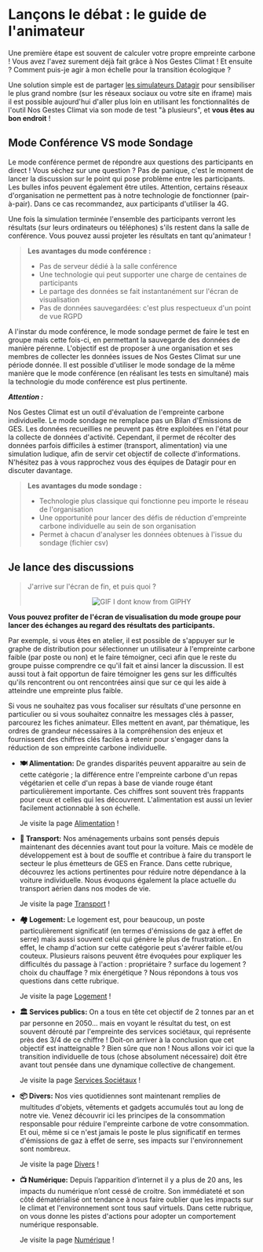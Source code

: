 # Lançons le débat : le guide de l'animateur

Une première étape est souvent de calculer votre propre empreinte carbone ! Vous avez l'avez surement déjà fait grâce à Nos Gestes Climat ! Et ensuite ? Comment puis-je agir à mon échelle pour la transition écologique ?

Une solution simple est de partager [les simulateurs Datagir](https://datagir.ademe.fr) pour sensibiliser le plus grand nombre (sur les réseaux sociaux ou votre site en iframe) mais il est possible aujourd'hui d'aller plus loin en utilisant les fonctionnalités de l'outil Nos Gestes Climat via son mode de test "à plusieurs", et **vous êtes au bon endroit** !

## Mode Conférence VS mode Sondage

Le mode conférence permet de répondre aux questions des participants en direct ! Vous séchez sur une question ? Pas de panique, c'est le moment de lancer la discussion sur le point qui pose problème entre les participants. Les bulles infos peuvent également être utiles. Attention, certains réseaux d'organisation ne permettent pas à notre technologie de fonctionner (pair-à-pair). Dans ce cas recommandez, aux participants d'utiliser la 4G.

Une fois la simulation terminée l'ensemble des participants verront les résultats (sur leurs ordinateurs ou téléphones) s'ils restent dans la salle de conférence. Vous pouvez aussi projeter les résultats en tant qu'animateur !

> **Les avantages du mode conférence :**
>
> - Pas de serveur dédié à la salle conférence
> - Une technologie qui peut supporter une charge de centaines de participants
> - Le partage des données se fait instantanément sur l'écran de visualisation
> - Pas de données sauvegardées: c'est plus respectueux d'un point de vue RGPD

A l'instar du mode conférence, le mode sondage permet de faire le test en groupe mais cette fois-ci, en permettant la sauvegarde des données de manière pérenne. L'objectif est de proposer à une organisation et ses membres de collecter les données issues de Nos Gestes Climat sur une période donnée. Il est possible d'utiliser le mode sondage de la même manière que le mode conférence (en réalisant les tests en simultané) mais la technologie du mode conférence est plus pertinente.

**_Attention :_**

Nos Gestes Climat est un outil d'évaluation de l'empreinte carbone individuelle. Le mode sondage ne remplace pas un Bilan d'Emissions de GES. Les données recueillies ne peuvent pas être exploitées en l'état pour la collecte de données d'activité. Cependant, il permet de récolter des données parfois difficiles à estimer (transport, alimentation) via une simulation ludique, afin de servir cet objectif de collecte d'informations. N'hésitez pas à vous rapprochez vous des équipes de Datagir pour en discuter davantage.

> **Les avantages du mode sondage :**
>
> - Technologie plus classique qui fonctionne peu importe le réseau de l'organisation
> - Une opportunité pour lancer des défis de réduction d'empreinte carbone individuelle au sein de son organisation
> - Permet à chacun d'analyser les données obtenues à l'issue du sondage (fichier csv)

## Je lance des discussions

> J'arrive sur l'écran de fin, et puis quoi ?
>
> <p align="center">
>  <img alt="GIF I dont know from GIPHY" src="https://media.giphy.com/media/9RuXRqY2d1gKk/giphy.gif" />
> </p>

**Vous pouvez profiter de l'écran de visualisation du mode groupe pour lancer des échanges au regard des résultats des participants.**

Par exemple, si vous êtes en atelier, il est possible de s'appuyer sur le graphe de distribution pour sélectionner un utilisateur à l'empreinte carbone faible (par poste ou non) et le faire témoigner, ceci afin que le reste du groupe puisse comprendre ce qu'il fait et ainsi lancer la discussion. Il est aussi tout à fait opportun de faire témoigner les gens sur les difficultés qu'ils rencontrent ou ont rencontrées ainsi que sur ce qui les aide à atteindre une empreinte plus faible.

Si vous ne souhaitez pas vous focaliser sur résultats d'une personne en particulier ou si vous souhaitez connaitre les messages clés à passer, parcourez les fiches animateur. Elles mettent en avant, par thématique, les ordres de grandeur nécessaires à la compréhension des enjeux et fournissent des chiffres clés faciles à retenir pour s'engager dans la réduction de son empreinte carbone individuelle.

- **🍽 Alimentation:** De grandes disparités peuvent apparaitre au sein de cette catégorie ; la différence entre l'empreinte carbone d'un repas végétarien et celle d'un repas à base de viande rouge étant particulièrement importante. Ces chiffres sont souvent très frappants pour ceux et celles qui les découvrent. L'alimentation est aussi un levier facilement actionnable à son échelle.

  Je visite la page [Alimentation](./guide-alimentation) !

- **🚦 Transport:** Nos aménagements urbains sont pensés depuis maintenant des décennies avant tout pour la voiture. Mais ce modèle de développement est à bout de souffle et contribue à faire du transport le secteur le plus émetteurs de GES en France. Dans cette rubrique, découvrez les actions pertinentes pour réduire notre dépendance à la voiture individuelle. Nous évoquons également la place actuelle du transport aérien dans nos modes de vie.

  Je visite la page [Transport](./guide-transport) !

- **🏘 Logement:** Le logement est, pour beaucoup, un poste particulièrement significatif (en termes d'émissions de gaz à effet de serre) mais aussi souvent celui qui génère le plus de frustration... En effet, le champ d'action sur cette catégorie peut s'avérer faible et/ou couteux. Plusieurs raisons peuvent être évoquées pour expliquer les difficultés du passage à l'action : propriétaire ? surface du logement ? choix du chauffage ? mix énergétique ? Nous répondons à tous vos questions dans cette rubrique.

  Je visite la page [Logement](./guide-logement) !

- **🏛️ Services publics:** On a tous en tête cet objectif de 2 tonnes par an et par personne en 2050... mais en voyant le résultat du test, on est souvent dérouté par l'empreinte des services sociétaux, qui représente près des 3/4 de ce chiffre ! Doit-on arriver à la conclusion que cet objectif est inatteignable ? Bien sûre que non ! Nous allons voir ici que la transition individuelle de tous (chose absolument nécessaire) doit être avant tout pensée dans une dynamique collective de changement.

  Je visite la page [Services Sociétaux](./guide-services-sociétaux) !

- **📦 Divers:** Nos vies quotidiennes sont maintenant remplies de multitudes d'objets, vêtements et gadgets accumulés tout au long de notre vie. Venez découvrir ici les principes de la consommation responsable pour réduire l'empreinte carbone de votre consommation. Et oui, même si ce n'est jamais le poste le plus significatif en termes d'émissions de gaz à effet de serre, ses impacts sur l'environnement sont nombreux.

  Je visite la page [Divers](./guide-divers) !

- **📺 Numérique:** Depuis l’apparition d’internet il y a plus de 20 ans, les impacts du numérique n’ont cessé de croitre. Son immédiateté et son côté dématérialisé ont tendance à nous faire oublier que les impacts sur le climat et l'environnement sont tous sauf virtuels. Dans cette rubrique, on vous donne les pistes d'actions pour adopter un comportement numérique responsable.

  Je visite la page [Numérique](./guide-numérique) !
